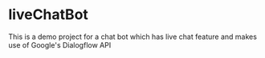 # liveChatBot
This is a demo project for a chat bot which has live chat feature and makes use of Google's Dialogflow API